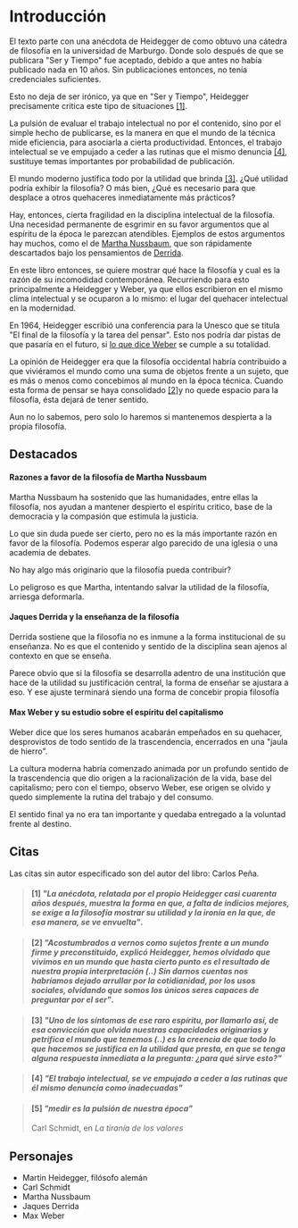 # Introducción

El texto parte con una anécdota de Heidegger de como obtuvo una cátedra de filosofía en la universidad de Marburgo. Donde solo después de que se publicara "Ser y Tiempo" fue aceptado, debido a que antes no había publicado nada en 10 años. Sin publicaciones entonces, no tenía credenciales suficientes.

Esto no deja de ser irónico, ya que en "Ser y Tiempo", Heidegger precisamente critica este tipo de situaciones [\[1\]](#1-la-anécdota-relatada-por-el-propio-heidegger-casi-cuarenta-años-después-muestra-la-forma-en-que-a-falta-de-indicios-mejores-se-exige-a-la-filosofía-mostrar-su-utilidad-y-la-ironía-en-la-que-de-esa-manera-se-ve-envuelta). 

La pulsión de evaluar el trabajo intelectual no por el contenido, sino por el simple hecho de publicarse, es la manera en que el mundo de la técnica mide eficiencia, para asociarla a cierta productividad. Entonces, el trabajo intelectual se ve empujado a ceder a las rutinas que el mismo denuncia [\[4\]](#4-el-trabajo-intelectual-se-ve-empujado-a-ceder-a-las-rutinas-que-él-mismo-denuncia-como-inadecuadas), sustituye temas importantes por probabilidad de publicación.

El mundo moderno justifica todo por la utilidad que brinda [\[3\]](#3-uno-de-los-síntomas-de-ese-raro-espíritu-por-llamarlo-así-de-esa-convicción-que-olvida-nuestras-capacidades-originarias-y-petrifica-el-mundo-que-tenemos--es-la-creencia-de-que-todo-lo-que-hacemos-se-justifica-en-la-utilidad-que-presta-en-que-se-tenga-alguna-respuesta-inmediata-a-la-pregunta-para-qué-sirve-esto). ¿Qué utilidad podría exhibir la filosofía? O más bien, ¿Qué es necesario para que desplace a otros quehaceres inmediatamente más prácticos?

Hay, entonces, cierta fragilidad en la disciplina intelectual de la filosofía. Una necesidad permanente de esgrimir en su favor argumentos que al espíritu de la época le parezcan atendibles. Ejemplos de estos argumentos hay muchos, como el de [Martha Nussbaum](#razones-a-favor-de-la-filosofía-de-martha-nussbaum), que son rápidamente descartados bajo los pensamientos de [Derrida](#jaques-derrida-y-la-enseñanza-de-la-filosofía).

En este libro entonces, se quiere mostrar qué hace la filosofía y cual es la razón de su incomodidad contemporánea. Recurriendo para esto principalmente a Heidegger y Weber, ya que ellos escribieron en el mismo clima intelectual y se ocuparon a lo mismo: el lugar del quehacer intelectual en la modernidad.

En 1964, Heidegger escribió una conferencia para la Unesco que se titula "El final de la filosofía y la tarea del pensar". Esto nos podría dar pistas de que pasaría en el futuro, si [lo que dice Weber](#max-weber-y-su-estudio-sobre-el-espíritu-del-capitalismo) se cumple a su totalidad. 

La opinión de Heidegger era que la filosofía occidental habría contribuido a que viviéramos el mundo como una suma de objetos frente a un sujeto, que es más o menos como concebimos al mundo en la época técnica. Cuando esta forma de pensar se haya consolidado [\[2\]](#2-acostumbrados-a-vernos-como-sujetos-frente-a-un-mundo-firme-y-preconstituido-explicó-heidegger-hemos-olvidado-que-vivimos-en-un-mundo-que-hasta-cierto-punto-es-el-resultado-de-nuestra-propia-interpretación--sin-darnos-cuentas-nos-habríamos-dejado-arrullar-por-la-cotidianidad-por-los-usos-sociales-olvidando-que-somos-los-únicos-seres-capaces-de-preguntar-por-el-ser)y no quede espacio para la filosofía, ésta dejará de tener sentido. 

Aun no lo sabemos, pero solo lo haremos si mantenemos despierta a la propia filosofía. 

## Destacados

#### Razones a favor de la filosofía de Martha Nussbaum

Martha Nussbaum ha sostenido que las humanidades, entre ellas la filosofía, nos ayudan a mantener despierto el espíritu critico, base de la democracia y la compasión que estimula la justicia. 

Lo que sin duda puede ser cierto, pero no es la más importante razón en favor de la filosofía. Podemos esperar algo parecido de una iglesia o una academia de debates. 

No hay algo más originario que la filosofía pueda contribuir?

Lo peligroso es que Martha, intentando salvar la utilidad de la filosofía, arriesga deformarla.

#### Jaques Derrida y la enseñanza de la filosofía

Derrida sostiene que la filosofía no es inmune a la forma institucional de su enseñanza. No es que el contenido y sentido de la disciplina sean ajenos al contexto en que se enseña.

Parece obvio que si la filosofía se desarrolla adentro de una institución que hace de la utilidad su justificación central, la forma de enseñar se ajustara a eso. Y ese ajuste terminará siendo una forma de concebir propia filosofía 


#### Max Weber y su estudio sobre el espíritu del capitalismo

Weber dice que los seres humanos acabarán empeñados en su quehacer, desprovistos de todo sentido de la trascendencia, encerrados en una "jaula de hierro". 

La cultura moderna habría comenzado animada por un profundo sentido de la trascendencia que dio origen a la racionalización de la vida, base del capitalismo; pero con el tiempo, observo Weber, ese origen se olvido y quedo simplemente la rutina del trabajo y del consumo.

El sentido final ya no era tan importante y quedaba entregado a la voluntad frente al destino.


## Citas

Las citas sin autor especificado son del autor del libro: Carlos Peña.

<!-- p14 -->

> #### [1] _"La anécdota, relatada por el propio Heidegger casi cuarenta años después, muestra la forma en que, a falta de indicios mejores, se exige a la filosofía mostrar su utilidad y la ironía en la que, de esa manera, se ve envuelta"_.

<!-- p14 -->

> #### [2] _"Acostumbrados a vernos como sujetos frente a un mundo firme y preconstituido, explicó Heidegger, hemos olvidado que vivimos en un mundo que hasta cierto punto es el resultado de nuestra propia interpretación (..) Sin darnos cuentas nos habríamos dejado arrullar por la cotidianidad, por los usos sociales, olvidando que somos los únicos seres capaces de preguntar por el ser"_.

<!-- p15 -->

> #### [3] _"Uno de los síntomas de ese raro espíritu, por llamarlo así, de esa convicción que olvida nuestras capacidades originarias y petrifica el mundo que tenemos (..) es la creencia de que todo lo que hacemos se justifica en la utilidad que presta, en que se tenga alguna respuesta inmediata a la pregunta: ¿para qué sirve esto?"_

<!-- p15 -->

> #### [4] _"El trabajo intelectual, se ve empujado a ceder a las rutinas que él mismo denuncia como inadecuadas"_

<!-- p16 -->

> #### [5] _"medir es la pulsión de nuestra época"_
>
> Carl Schmidt, en *La tiranía de los valores*



## Personajes

- Martin Heidegger, filósofo alemán
- Carl Schmidt
- Martha Nussbaum
- Jaques Derrida
- Max Weber
